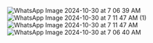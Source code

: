 ![WhatsApp Image 2024-10-30 at 7 06 39 AM](https://github.com/user-attachments/assets/9175a93b-2b14-43be-9d25-760d18ad1e98)
![WhatsApp Image 2024-10-30 at 7 11 47 AM (1)](https://github.com/user-attachments/assets/625bd91e-6a60-4b59-819e-a55cf350aef3)
![WhatsApp Image 2024-10-30 at 7 11 47 AM](https://github.com/user-attachments/assets/8b5e13e7-da5f-4fbb-b495-f453c7b9a8cf)
![WhatsApp Image 2024-10-30 at 7 06 40 AM](https://github.com/user-attachments/assets/88214e79-cd55-4cdb-96dc-912816a201e6)
